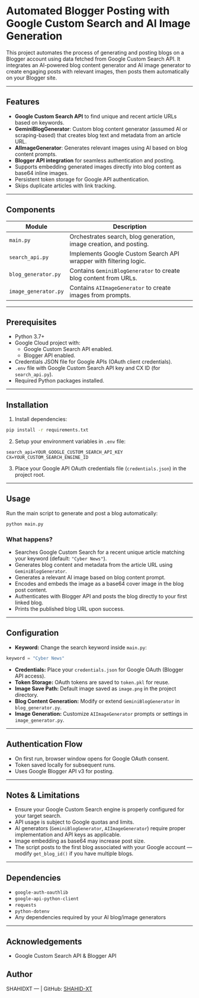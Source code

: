 
# Automated Blogger Posting with Google Custom Search and AI Image Generation

This project automates the process of generating and posting blogs on a Blogger account using data fetched from Google Custom Search API. It integrates an AI-powered blog content generator and AI image generator to create engaging posts with relevant images, then posts them automatically on your Blogger site.

---

## Features

- **Google Custom Search API** to find unique and recent article URLs based on keywords.
- **GeminiBlogGenerator**: Custom blog content generator (assumed AI or scraping-based) that creates blog text and metadata from an article URL.
- **AIImageGenerator**: Generates relevant images using AI based on blog content prompts.
- **Blogger API integration** for seamless authentication and posting.
- Supports embedding generated images directly into blog content as base64 inline images.
- Persistent token storage for Google API authentication.
- Skips duplicate articles with link tracking.

---

## Components

| Module               | Description                                  |
|----------------------|----------------------------------------------|
| `main.py`            | Orchestrates search, blog generation, image creation, and posting. |
| `search_api.py`      | Implements Google Custom Search API wrapper with filtering logic.  |
| `blog_generator.py`  | Contains `GeminiBlogGenerator` to create blog content from URLs.  |
| `image_generator.py` | Contains `AIImageGenerator` to create images from prompts.         |

---

## Prerequisites

- Python 3.7+
- Google Cloud project with:
  - Google Custom Search API enabled.
  - Blogger API enabled.
- Credentials JSON file for Google APIs (OAuth client credentials).
- `.env` file with Google Custom Search API key and CX ID (for `search_api.py`).
- Required Python packages installed.

---

## Installation


1. Install dependencies:

```bash
pip install -r requirements.txt
```

2. Setup your environment variables in `.env` file:

```
search_api=YOUR_GOOGLE_CUSTOM_SEARCH_API_KEY
CX=YOUR_CUSTOM_SEARCH_ENGINE_ID
```

3. Place your Google API OAuth credentials file (`credentials.json`) in the project root.

---

## Usage

Run the main script to generate and post a blog automatically:

```bash
python main.py
```

### What happens?

* Searches Google Custom Search for a recent unique article matching your keyword (default: `"Cyber News"`).
* Generates blog content and metadata from the article URL using `GeminiBlogGenerator`.
* Generates a relevant AI image based on blog content prompt.
* Encodes and embeds the image as a base64 cover image in the blog post content.
* Authenticates with Blogger API and posts the blog directly to your first linked blog.
* Prints the published blog URL upon success.

---

## Configuration

* **Keyword:** Change the search keyword inside `main.py`:

```python
keyword = "Cyber News"
```

* **Credentials:** Place your `credentials.json` for Google OAuth (Blogger API access).
* **Token Storage:** OAuth tokens are saved to `token.pkl` for reuse.
* **Image Save Path:** Default image saved as `image.png` in the project directory.
* **Blog Content Generation:** Modify or extend `GeminiBlogGenerator` in `blog_generator.py`.
* **Image Generation:** Customize `AIImageGenerator` prompts or settings in `image_generator.py`.

---

## Authentication Flow

* On first run, browser window opens for Google OAuth consent.
* Token saved locally for subsequent runs.
* Uses Google Blogger API v3 for posting.

---

## Notes & Limitations

* Ensure your Google Custom Search engine is properly configured for your target search.
* API usage is subject to Google quotas and limits.
* AI generators (`GeminiBlogGenerator`, `AIImageGenerator`) require proper implementation and API keys as applicable.
* Image embedding as base64 may increase post size.
* The script posts to the first blog associated with your Google account — modify `get_blog_id()` if you have multiple blogs.

---

## Dependencies

* `google-auth-oauthlib`
* `google-api-python-client`
* `requests`
* `python-dotenv`
* Any dependencies required by your AI blog/image generators

---



## Acknowledgements

* Google Custom Search API & Blogger API



## Author

SHAHIDXT — | GitHub: [SHAHID-XT](https://github.com/SHAHID-XT)